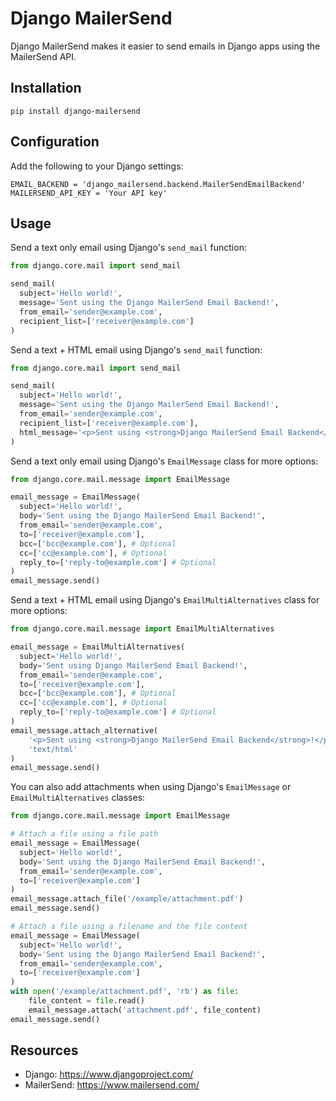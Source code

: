 # Django MailerSend

Django MailerSend makes it easier to send emails in Django apps using the
MailerSend API.

## Installation

```
pip install django-mailersend
```

## Configuration

Add the following to your Django settings:
```
EMAIL_BACKEND = 'django_mailersend.backend.MailerSendEmailBackend'
MAILERSEND_API_KEY = 'Your API key'
```

## Usage

Send a text only email using Django's `send_mail` function:
```python
from django.core.mail import send_mail

send_mail(
  subject='Hello world!',
  message='Sent using the Django MailerSend Email Backend!',
  from_email='sender@example.com',
  recipient_list=['receiver@example.com']
)
```

Send a text + HTML email using Django's `send_mail` function:
```python
from django.core.mail import send_mail

send_mail(
  subject='Hello world!',
  message='Sent using the Django MailerSend Email Backend!',
  from_email='sender@example.com',
  recipient_list=['receiver@example.com'],
  html_message='<p>Sent using <strong>Django MailerSend Email Backend</strong>!</p>'
)
```

Send a text only email using Django's `EmailMessage` class for more options:
```python
from django.core.mail.message import EmailMessage

email_message = EmailMessage(
  subject='Hello world!',
  body='Sent using the Django MailerSend Email Backend!',
  from_email='sender@example.com',
  to=['receiver@example.com'],
  bcc=['bcc@example.com'], # Optional
  cc=['cc@example.com'], # Optional
  reply_to=['reply-to@example.com'] # Optional
)
email_message.send()
```

Send a text + HTML email using Django's `EmailMultiAlternatives` class for more options:
```python
from django.core.mail.message import EmailMultiAlternatives

email_message = EmailMultiAlternatives(
  subject='Hello world!',
  body='Sent using Django MailerSend Email Backend!',
  from_email='sender@example.com',
  to=['receiver@example.com'],
  bcc=['bcc@example.com'], # Optional
  cc=['cc@example.com'], # Optional
  reply_to=['reply-to@example.com'] # Optional
)
email_message.attach_alternative(
    '<p>Sent using <strong>Django MailerSend Email Backend</strong>!</p>',
    'text/html'
)
email_message.send()
```

You can also add attachments when using Django's `EmailMessage` or `EmailMultiAlternatives` classes:
```python
from django.core.mail.message import EmailMessage

# Attach a file using a file path
email_message = EmailMessage(
  subject='Hello world!',
  body='Sent using the Django MailerSend Email Backend!',
  from_email='sender@example.com',
  to=['receiver@example.com']
)
email_message.attach_file('/example/attachment.pdf')
email_message.send()

# Attach a file using a filename and the file content
email_message = EmailMessage(
  subject='Hello world!',
  body='Sent using the Django MailerSend Email Backend!',
  from_email='sender@example.com',
  to=['receiver@example.com']
)
with open('/example/attachment.pdf', 'rb') as file:
    file_content = file.read()
    email_message.attach('attachment.pdf', file_content)
email_message.send()
```

## Resources

- Django: https://www.djangoproject.com/
- MailerSend: https://www.mailersend.com/
